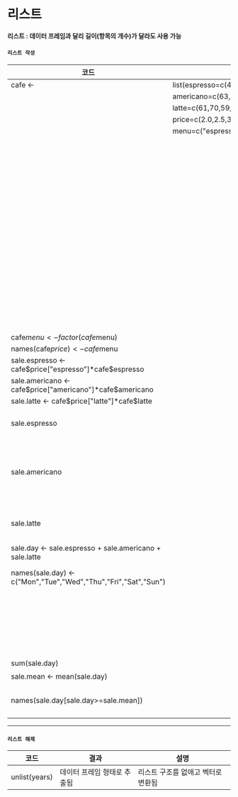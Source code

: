 # 리스트
#### 리스트 : 데이터 프레임과 달리 길이(항목의 개수)가 달라도 사용 가능
#### **`리스트 작성`**
|코드||결과|설명|
|---|---|---|---|
|cafe <- |list(espresso=c(4,5,3,6,5,4,7)`,`
|| americano=c(63,68,64,68,72,89,94)`,`
||latte=c(61,70,59,71,71,92,88)`,`
||price=c(2.0,2.5,3.0)`,`
||menu=c("espresso","americano","latte"))|
|||$espresso
|||[1] 4 5 3 6 5 4 7
|||$americano
|||[1] 63 68 64 68 72 89 94
|||$latte
|||[1] 61 70 59 71 71 92 88
|||$price
|||[1] 2.0 2.5 3.0
|||$menu
|||[1] "espresso"  "americano" "latte" 
|cafe$menu <- factor(cafe$menu)
|names(cafe$price) <- cafe$menu
|sale.espresso <- cafe$price["espresso"]*cafe$espresso
|sale.americano <- cafe$price["americano"]*cafe$americano
|sale.latte <- cafe$price["latte"]*cafe$latte
|sale.espresso||8 10  6 12 10  8 14|요일별 espresso 매출액
|sale.americano||157.5 170.0 160.0 170.0 180.0 222.5 235.0|요일별 americano 매출액
|sale.latte||183 210 177 213 213 276 264|요일별 latte 매출액
|sale.day <- sale.espresso + sale.americano + sale.latte
|names(sale.day) <- c("Mon","Tue","Wed","Thu","Fri","Sat","Sun")||  Mon   Tue   Wed   Thu   Fri   Sat   Sun |요일별 총 매출액
|||348.5 390.0 343.0 395.0 403.0 506.5 513.0 
|sum(sale.day)||2899|총매출액
|sale.mean <- mean(sale.day)||414.1429|평균 매출액
|names(sale.day[sale.day>=sale.mean])||"Sat" "Sun"|평균 매출액 이상인 요일 추출
---
#### **`리스트 해제`**
|코드|결과|설명|
|---|---|---|
|unlist(years)|데이터 프레임 형태로 추출됨|리스트 구조를 없애고 벡터로 변환됨|
